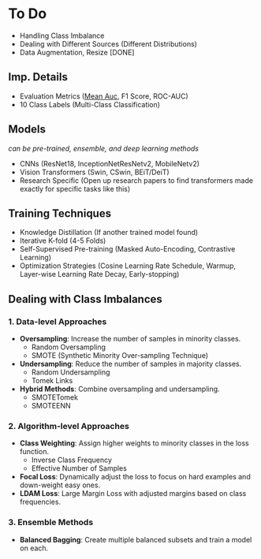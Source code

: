 # To Do

- Handling Class Imbalance
- Dealing with Different Sources (Different Distributions)
- Data Augmentation, Resize [DONE]

## Imp. Details
- Evaluation Metrics (<u>Mean Auc</u>, F1 Score, ROC-AUC)
- 10 Class Labels (Multi-Class Classification)

## Models
*can be pre-trained, ensemble, and deep learning methods*
- CNNs (ResNet18, InceptionNetResNetv2, MobileNetv2)
- Vision Transformers (Swin, CSwin, BEiT/DeiT)
- Research Specific (Open up research papers to find transformers made exactly for specific tasks like this)

## Training Techniques
- Knowledge Distillation (If another trained model found)
- Iterative K-fold (4-5 Folds)
- Self-Supervised Pre-training (Masked Auto-Encoding, Contrastive Learning)
- Optimization Strategies (Cosine Learning Rate Schedule, Warmup, Layer-wise Learning Rate Decay, Early-stopping)

## Dealing with Class Imbalances

### 1. Data-level Approaches

- **Oversampling**: Increase the number of samples in minority classes.
  - Random Oversampling
  - SMOTE (Synthetic Minority Over-sampling Technique)
- **Undersampling**: Reduce the number of samples in majority classes.
  - Random Undersampling
  - Tomek Links
- **Hybrid Methods**: Combine oversampling and undersampling.
  - SMOTETomek
  - SMOTEENN

### 2. Algorithm-level Approaches

- **Class Weighting**: Assign higher weights to minority classes in the loss function.
  - Inverse Class Frequency
  - Effective Number of Samples
- **Focal Loss**: Dynamically adjust the loss to focus on hard examples and down-weight easy ones.
- **LDAM Loss**: Large Margin Loss with adjusted margins based on class frequencies.

### 3. Ensemble Methods

- **Balanced Bagging**: Create multiple balanced subsets and train a model on each.